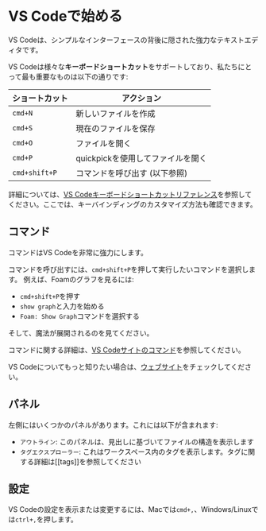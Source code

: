 # VS Codeで始める

VS Codeは、シンプルなインターフェースの背後に隠された強力なテキストエディタです。

VS Codeは様々な**キーボードショートカット**をサポートしており、私たちにとって最も重要なものは以下の通りです:

| ショートカット      | アクション                       |
| ------------- | ---------------------------- |
| `cmd+N`       | 新しいファイルを作成            |
| `cmd+S`       | 現在のファイルを保存        |
| `cmd+O`       | ファイルを開く                  |
| `cmd+P`       | quickpickを使用してファイルを開く |
| `cmd+shift+P` | コマンドを呼び出す (以下参照)  |

詳細については、[VS Codeキーボードショートカットリファレンス](https://code.visualstudio.com/docs/getstarted/keybindings#_keyboard-shortcuts-reference)を参照してください。ここでは、キーバインディングのカスタマイズ方法も確認できます。

## コマンド

コマンドはVS Codeを非常に強力にします。

コマンドを呼び出すには、`cmd+shift+P`を押して実行したいコマンドを選択します。
例えば、Foamのグラフを見るには:

- `cmd+shift+P`を押す
- `show graph`と入力を始める
- `Foam: Show Graph`コマンドを選択する

そして、魔法が展開されるのを見てください。

コマンドに関する詳細は、[VS Codeサイトのコマンド](https://code.visualstudio.com/docs/getstarted/userinterface#_command-palette)を参照してください。

VS Codeについてもっと知りたい場合は、[ウェブサイト](https://code.visualstudio.com/docs#first-steps)をチェックしてください。

## パネル

左側にはいくつかのパネルがあります。これには以下が含まれます:

- `アウトライン`: このパネルは、見出しに基づいてファイルの構造を表示します
- `タグエクスプローラー`: これはワークスペース内のタグを表示します。タグに関する詳細は[[tags]]を参照してください

## 設定

VS Codeの設定を表示または変更するには、Macでは`cmd+,`、Windows/Linuxでは`ctrl+,`を押します。



